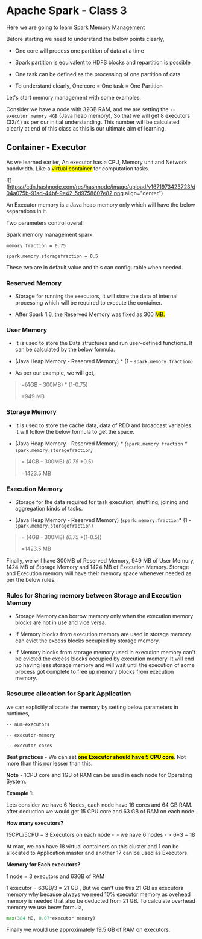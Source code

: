 # Apache Spark - Class 3

Here we are going to learn Spark Memory Management

Before starting we need to understand the below points clearly,

* One core will process one partition of data at a time
    
* Spark partition is equivalent to HDFS blocks and repartition is possible
    
* One task can be defined as the processing of one partition of data
    
* To understand clearly, One core = One task = One Partition
    

Let's start memory management with some examples,

Consider we have a node with 32GB RAM, and we are setting the `-- executor memory 4GB` (Java heap memory), So that we will get 8 executors (32/4) as per our initial understanding. This number will be calculated clearly at end of this class as this is our ultimate aim of learning.

## Container - Executor

As we learned earlier, An executor has a CPU, Memory unit and Network bandwidth. Like a <mark>virtual container</mark> for computation tasks.

![](https://cdn.hashnode.com/res/hashnode/image/upload/v1671973423723/d04a075b-91ad-44bf-9e42-5d9758607e82.png align="center")

An Executor memory is a Java heap memory only which will have the below separations in it.

Two parameters control overall

Spark memory management spark.

`memory.fraction = 0.75`

`spark.memory.storagefraction = 0.5`

These two are in default value and this can configurable when needed.

### Reserved Memory

* Storage for running the executors, It will store the data of internal processing which will be required to execute the container.
    
* After Spark 1.6, the Reserved Memory was fixed as 300 <mark> MB.</mark>
    

### User Memory

* It is used to store the Data structures and run user-defined functions. It can be calculated by the below formula.
    
* (Java Heap Memory - Reserved Memory) \* (1 - `spark.memory.fraction)`
    
* As per our example, we will get,
    

> \=(4GB - 300MB) \* (1-0.75)
> 
> \=949 MB

### Storage Memory

* It is used to store the cache data, data of RDD and broadcast variables. It will follow the below formula to get the space.
    
* (Java Heap Memory - Reserved Memory) *\* (*`spark.memory.fraction` *\** `spark.memory.storagefraction`*)*
    

> \= (4GB - 300MB) *(0.75* \*0.5)
> 
> \=1423.5 MB

### Execution Memory

* Storage for the data required for task execution, shuffling, joining and aggregation kinds of tasks.
    
* (Java Heap Memory - Reserved Memory) *(*`spark.memory.fraction`\* (1 - `spark.memory.storagefraction)`
    

> \= (4GB - 300MB) *(0.75* \*(1-0.5))
> 
> \=1423.5 MB

Finally, we will have 300MB of Reserved Memory, 949 MB of User Memory, 1424 MB of Storage Memory and 1424 MB of Execution Memory. Storage and Execution memory will have their memory space whenever needed as per the below rules.

### Rules for Sharing memory between Storage and Execution Memory

* Storage Memory can borrow memory only when the execution memory blocks are not in use and vice versa.
    
* If Memory blocks from execution memory are used in storage memory can evict the excess blocks occupied by storage memory.
    
* If Memory blocks from storage memory used in execution memory can't be evicted the excess blocks occupied by execution memory. It will end up having less storage memory and will wait until the execution of some process got complete to free up memory blocks from execution memory.
    

### Resource allocation for Spark Application

we can explicitly allocate the memory by setting below parameters in runtimes,

`-- num-executors`

`-- executor-memory`

`-- executor-cores`

**Best practices** \- We can set **<mark>one Executor should have 5 CPU core</mark>**. Not more than this nor lesser than this.

**Note** - 1CPU core and 1GB of RAM can be used in each node for Operating System.

**Example 1:**

Lets consider we have 6 Nodes, each node have 16 cores and 64 GB RAM. after deduction we would get 15 CPU core and 63 GB of RAM on each node.

**How many executors?**

15CPU/5CPU = 3 Executors on each node - &gt; we have 6 nodes - &gt; 6\*3 = 18

At max, we can have 18 virtual containers on this cluster and 1 can be allocated to Application master and another 17 can be used as Executors.

**Memory for Each executors?**

1 node = 3 executors and 63GB of RAM

1 executor = 63GB/3 = 21 GB , But we can't use this 21 GB as executors memory why because always we need 10% executor memory as ovehead memory is needed that also be deducted from 21 GB. To calculate overhead memory we use beow formula,

```python
max(384 MB, 0.07*executor memory)
```

Finally we would use approximately 19.5 GB of RAM on executors.